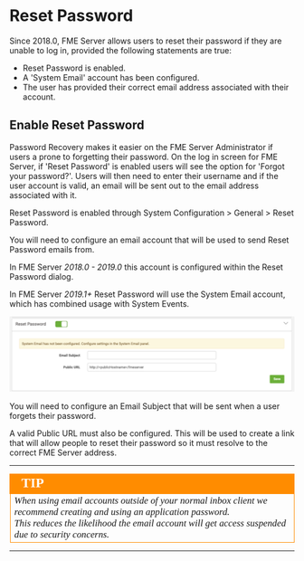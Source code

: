 # Reset Password #

Since 2018.0, FME Server allows users to reset their password if they are unable to log in, provided the following statements are true:

- Reset Password is enabled.
- A 'System Email' account has been configured.
- The user has provided their correct email address associated with their account.


## Enable Reset Password ##

Password Recovery makes it easier on the FME Server Administrator if users a prone to forgetting their password. On the log in screen for FME Server, if 'Reset Password' is enabled users will see the option for 'Forgot your password?'. Users will then need to enter their username and if the user account is valid, an email will be sent out to the email address associated with it.

Reset Password is enabled through System Configuration > General > Reset Password.

You will need to configure an email account that will be used to send Reset Password emails from.

In FME Server *2018.0 - 2019.0* this account is configured within the Reset Password dialog.

In FME Server *2019.1+* Reset Password will use the System Email account, which has combined usage with System Events.

![](./Images/4.051.ResetPassword.png)

You will need to configure an Email Subject that will be sent when a user forgets their password.

A valid Public URL must also be configured. This will be used to create a link that will allow people to reset their password so it must resolve to the correct FME Server address.

---

<!--Tip Section--> 

<table style="border-spacing: 0px">
<tr>
<td style="vertical-align:middle;background-color:darkorange;border: 2px solid darkorange">
<i class="fa fa-info-circle fa-lg fa-pull-left fa-fw" style="color:white;padding-right: 12px;vertical-align:text-top"></i>
<span style="color:white;font-size:x-large;font-weight: bold;font-family:serif">TIP</span>
</td>
</tr>

<tr>
<td style="border: 1px solid darkorange">
<span style="font-family:serif; font-style:italic; font-size:larger">
When using email accounts outside of your normal inbox client we recommend creating and using an application password.
<br>This reduces the likelihood the email account will get access suspended due to security concerns.
</span>
</td>
</tr>
</table>

---
